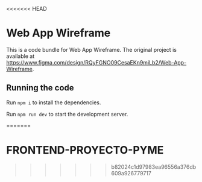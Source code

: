 <<<<<<< HEAD

  # Web App Wireframe

  This is a code bundle for Web App Wireframe. The original project is available at https://www.figma.com/design/RQyFGNO09CesaEKn9miLb2/Web-App-Wireframe.

  ## Running the code

  Run `npm i` to install the dependencies.

  Run `npm run dev` to start the development server.
  
=======
# FRONTEND-PROYECTO-PYME
>>>>>>> b82024c1d97983ea96556a376db609a926779717
